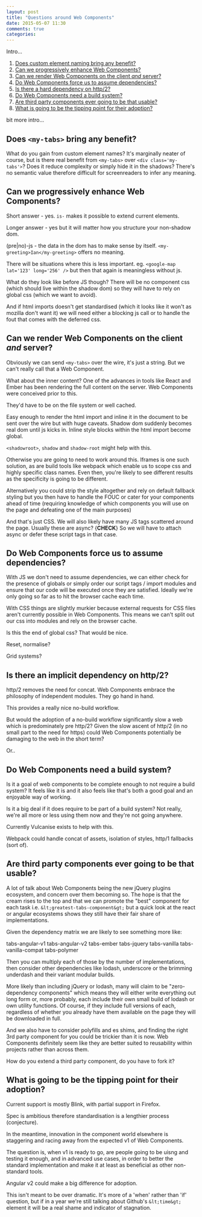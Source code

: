 ```yaml
---
layout: post
title: "Questions around Web Components"
date: 2015-05-07 11:30
comments: true
categories:
---
```


Intro...

<ol>
  <li><a href="#custom-elements">Does custom element naming bring any benefit?</a></li>
  <li><a href="#progressive-enhancement">Can we progressively enhance Web Components?</a></li>
  <li><a href="#server-side">Can we render Web Components on the client <em>and</em> server?</a></li>
  <li><a href="#dependencies">Do Web Components force us to assume dependencies?</a></li>
  <li><a href="#http2">Is there a hard dependency on http/2?</a></li>
  <li><a href="#build-system">Do Web Components need a build system?</a></li>
  <li><a href="#third party">Are third party components ever going to be that usable?</a></li>
  <li><a href="#tipping-point">What is going to be the tipping point for their adoption?</a></li>
</ol>

bit more intro...



<h2 id="custom-elements" class="blog-subtitle">Does <code>&lt;my-tabs&gt;</code> bring any benefit?</h2>

What do you gain from custom element names?
It's marginally neater of course, but is there real benefit from `<my-tabs>` over `<div class='my-tabs'>`?
Does it reduce complexity or simply hide it in the shadows?
There's no semantic value therefore difficult for screenreaders to infer any meaning.



<h2 id="progressive-enhancement" class="blog-subtitle">Can we progressively enhance Web Components?</h2>

Short answer - yes. `is-` makes it possible to extend current elements.

Longer answer - yes but it will matter how you structure your non-shadow dom.

(pre|no)-js - the data in the dom has to make sense by itself. `<my-greeting>Ian</my-greeting>` offers no meaning.

There will be situations where this is less important. eg. `<google-map lat='123' long='256' />` but then that again is meaningless without js.

What do they look like before JS though? There will be no component css (which should live within the shadow dom) so they will have to rely on global css (which we want to avoid).

And if html imports doesn't get standardised (which it looks like it won't as mozilla don't want it) we will need either a blocking js call or to handle the fout that comes with the deferred css.



<h2 id="server-side" class="blog-subtitle">Can we render Web Components on the client <em>and</em> server?</h2>

Obviously we can send `<my-tabs>` over the wire, it's just a string. But we can't really call that a Web Component.

What about the inner content? One of the advances in tools like React and Ember has been rendering the full content on the server. Web Components were conceived prior to this.

They'd have to be on the file system or well cached.

Easy enough to render the html import and inline it in the document to be sent over the wire but with huge caveats. Shadow dom suddenly becomes real dom until js kicks in. Inline style blocks within the html import become global.

`<shadowroot>`, `shadow` and `shadow-root` might help with this.

Otherwise you are going to need to work around this. Iframes is one such solution, as are build tools like webpack which enable us to scope css and highly specific class names. Even then, you're likely to see different results as the specificity is going to be different.

Alternatively you could strip the style altogether and rely on default fallback styling but you then have to handle the FOUC or cater for your components ahead of time (requiring knowledge of which components you will use on the page and defeating one of the main purposes)

And that's just CSS. We will also likely have many JS tags scattered around the page. Usually these are async? {**CHECK**} So we will have to attach async or defer these script tags in that case.


<h2 id="dependencies" class="blog-subtitle">Do Web Components force us to assume dependencies?</h2>

With JS we don't need to assume dependencies, we can either check for the presence of globals or simply order our script tags / import modules and ensure that our code will be executed once they are satisfied. Ideally we're only going so far as to hit the browser cache each time.

With CSS things are slightly murkier because external requests for CSS files aren't currently possible in Web Components. This means we can't split out our css into modules and rely on the browser cache.

Is this the end of global css? That would be nice.

Reset, normalise?

Grid systems?


<h2 id="http2" class="blog-subtitle">Is there an implicit dependency on http/2?</h2>

http/2 removes the need for concat. Web Components embrace the philosophy of independent modules. They go hand in hand.

This provides a really nice no-build workflow.

But would the adoption of a no-build workflow significantly slow a web which is predominately pre http/2? Given the slow ascent of http/2 (in no small part to the need for https) could Web Components potentially be damaging to the web in the short term?

Or..



<h2 id="build-system" class="blog-subtitle">Do Web Components need a build system?</h2>

Is it a goal of web components to be complete enough to not require a build system? It feels like it is and it also feels like that's both a good goal and an enjoyable way of working.

Is it a big deal if it does require to be part of a build system? Not really, we're all more or less using them now and they're not going anywhere.

Currently Vulcanise exists to help with this.

Webpack could handle concat of assets, isolation of styles, http/1 fallbacks (sort of).




<h2 id="third-party" class="blog-subtitle">Are third party components ever going to be that usable?</h2>

A lot of talk about Web Components being the new jQuery plugins ecosystem, and concern over them becoming so. The hope is that the cream rises to the top and that we can promote the "best" component for each task i.e. `&lt;greatest-tabs-component&gt;` but a quick look at the react or angular ecosystems shows they still have their fair share of implementations.

Given the dependency matrix we are likely to see something more like:

tabs-angular-v1
tabs-angular-v2
tabs-ember
tabs-jquery
tabs-vanilla
tabs-vanilla-compat
tabs-polymer

Then you can multiply each of those by the number of implementations, then consider other dependencies like lodash, underscore or the brimming underdash and their variant modular builds.

More likely than including jQuery or lodash, many will claim to be "zero-dependency components" which means they will either write everything out long form or, more probably, each include their own small build of lodash or own utility functions. Of course, if they include full versions of each, regardless of whether you already have them available on the page they will be downloaded in full.

And we also have to consider polyfills and es shims, and finding the right 3rd party component for you could be trickier than it is now. Web Components definitely seem like they are better suited to reusability within projects rather than across them.

How do you extend a third party component, do you have to fork it?



<h2 id="tipping-point" class="blog-subtitle">What is going to be the tipping point for their adoption?</h2>

Current support is mostly Blink, with partial support in Firefox.

Spec is ambitious therefore standardisation is a lengthier process (conjecture).

In the meantime, innovation in the component world elsewhere is staggering and racing away from the expected v1 of Web Components.

The question is, when v1 is ready to go, are people going to be uisng and testing it enough, and in advanced use cases, in order to better the standard implementation and make it at least as beneficial as other non-standard tools.

Angular v2 could make a big difference for adoption.

This isn't meant to be over dramatic. It's more of a 'when' rather than 'if' question, but if in a year we're still talking about Github's `&lt;time&gt;` element it will be a real shame and indicator of stagnation.
